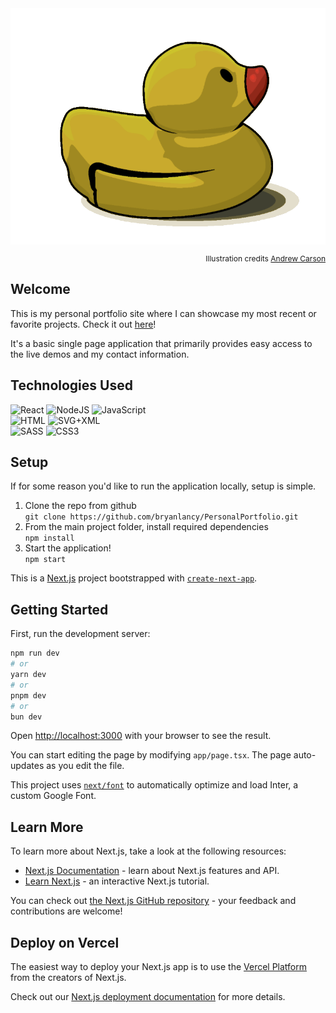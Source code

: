 <img src="public/rubberducky.png">
<p align="right" style="font-size: 12px;" >
    Illustration credits <a href="https://dribbble.com/Carson-Illustrates">Andrew Carson</a>
</p>

## Welcome

<p>
    This is my personal portfolio site where I can showcase my most recent or favorite projects. Check it out <a href="https://bryanburns.dev">here</a>!
</p>
<p>
    It's a basic single page application that primarily provides easy access to the live demos and my contact information.
</p>

##    Technologies Used

 <div>
     <img alt="React" src="https://img.shields.io/badge/React%20-%2320232a.svg?logo=react&logoColor=%2361DAFB">
     <img alt="NodeJS" src="https://img.shields.io/badge/Node.js%20-%2343853D.svg?logo=node-dot-js&logoColor=white">
     <img alt="JavaScript" src="https://img.shields.io/badge/JavaScript%20-%23F7DF1E.svg?logo=javascript&logoColor=black">
 </div>
 <div>
     <img alt="HTML" src="https://img.shields.io/badge/HTML%20-%23E34F26.svg?logo=html5&logoColor=white">
     <img alt="SVG+XML" src="https://img.shields.io/badge/SVG%2BXML%20-%23e0982c.svg?logo=svg&logoColor=white">
 </div>
 <div>
     <img alt="SASS" src="https://img.shields.io/badge/Sass%20-hotpink.svg?logo=SASS&logoColor=white">
        <img alt="CSS3" src="https://img.shields.io/badge/CSS3%20-%231572B6.svg?logo=css3&logoColor=white">
 </div>


## Setup
If for some reason you'd like to run the application locally, setup is simple.

1. Clone the repo from github <br>
 `git clone https://github.com/bryanlancy/PersonalPortfolio.git`
1. From the main project folder, install required dependencies <br>
`npm install`
1. Start the application! <br>
`npm start`




This is a [Next.js](https://nextjs.org/) project bootstrapped with [`create-next-app`](https://github.com/vercel/next.js/tree/canary/packages/create-next-app).

## Getting Started

First, run the development server:

```bash
npm run dev
# or
yarn dev
# or
pnpm dev
# or
bun dev
```

Open [http://localhost:3000](http://localhost:3000) with your browser to see the result.

You can start editing the page by modifying `app/page.tsx`. The page auto-updates as you edit the file.

This project uses [`next/font`](https://nextjs.org/docs/basic-features/font-optimization) to automatically optimize and load Inter, a custom Google Font.

## Learn More

To learn more about Next.js, take a look at the following resources:

- [Next.js Documentation](https://nextjs.org/docs) - learn about Next.js features and API.
- [Learn Next.js](https://nextjs.org/learn) - an interactive Next.js tutorial.

You can check out [the Next.js GitHub repository](https://github.com/vercel/next.js/) - your feedback and contributions are welcome!

## Deploy on Vercel

The easiest way to deploy your Next.js app is to use the [Vercel Platform](https://vercel.com/new?utm_medium=default-template&filter=next.js&utm_source=create-next-app&utm_campaign=create-next-app-readme) from the creators of Next.js.

Check out our [Next.js deployment documentation](https://nextjs.org/docs/deployment) for more details.

